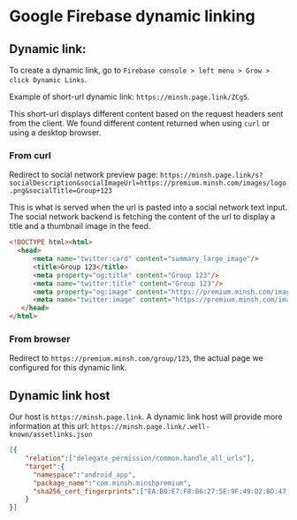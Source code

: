 # Google Firebase dynamic linking

## Dynamic link: 

To create a dynamic link, go to `Firebase console > left menu > Grow > click Dynamic Links`. 

Example of short-url dynamic link: `https://minsh.page.link/ZCg5`. 

This short-url displays different content based on the request headers sent from the client. We found different content returned when using `curl` or using a desktop browser.

### From curl

Redirect to social network preview page: `https://minsh.page.link/s?socialDescription&socialImageUrl=https://premium.minsh.com/images/logo.png&socialTitle=Group+123`

This is what is served when the url is pasted into a social network text input.
The social network backend is fetching the content of the url to display a title and a thumbnail image in the feed.

```html
<!DOCTYPE html><html>
  <head>
      <meta name="twitter:card" content="summary_large_image"/>
      <title>Group 123</title>
      <meta property="og:title" content="Group 123"/>
      <meta name="twitter:title" content="Group 123"/>
      <meta property="og:image" content="https://premium.minsh.com/images/logo.png"/>
      <meta name="twitter:image" content="https://premium.minsh.com/images/logo.png"/>
   </head>
</html>
```

### From browser

Redirect to `https://premium.minsh.com/group/123`, the actual page we configured for this dynamic link.

## Dynamic link host

Our host is `https://minsh.page.link`. A dynamic link host will provide more information at this url: `https://minsh.page.link/.well-known/assetlinks.json`

```json
[{
    "relation":["delegate_permission/common.handle_all_urls"],
    "target":{
      "namespace":"android_app",
      "package_name":"com.minsh.minshpremium",
      "sha256_cert_fingerprints":["EA:B0:E7:F8:B6:27:5E:9F:49:D2:BD:47:C7:F2:D2:52:B3:76:4D:02:F1:DC:91:F4:06:4E:28:97:F3:8B:E1:17"]
    }
}]
```


